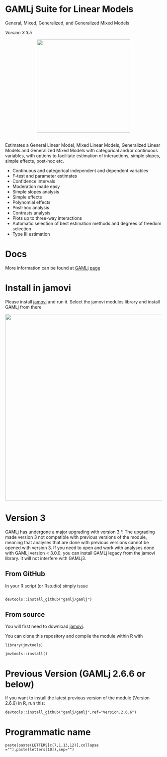 # GAMLj Suite for Linear Models

General, Mixed, Generalized, and Generalized Mixed Models 

<em id="version">Version 3.3.5 </em>

<center>
<img width="300" src="https://gamlj.github.io/commons/pics/ui.png" class="img-responsive" alt="">
</center>
<br>

Estimates a General Linear Model, Mixed Linear Models, Generalized Linear Models and Generalized Mixed Models with categorical and/or continuous variables, with options to facilitate estimation of interactions, simple slopes, simple effects, post-hoc etc.


* Continuous and categorical independent and dependent variables
* F-test and parameter estimates
* Confidence intervals
* Moderation made easy
* Simple slopes analysis
* Simple effects
* Polynomial effects
* Post-hoc analysis
* Contrasts analysis
* Plots up to three-way interactions
* Automatic selection of best estimation methods and degrees of freedom selection
* Type III estimation

# Docs

More information can be found at [GAMLj page](https://gamlj.github.io/)

# Install in jamovi

Please install [jamovi](https://www.jamovi.org/download.html) and run it. Select the jamovi modules library and install GAMLj from there


<center>
<img width="600" src="https://gamlj.github.io/glm/install.png" class="img-responsive" alt="">
</center>

# Version 3

GAMLj has undergone a major upgrading with version 3.*. The upgrading made version 3 not compatible with previous versions of the module, meaning
that analyses that are done with previous versions cannot be opened with version 3. If you need to open and work with analyses done with GAMLj version < 3.0.0, you can install GAMLj legacy from the jamovi library. It will not interfere with GAMLj3.

## From GitHub

In your R script (or Rstudio) simply issue 

```

devtools::install_github("gamlj/gamlj")

```

## From source


You will first need to download [jamovi](https://www.jamovi.org/download.html). 

You can clone this repository and compile the module within R with 

```
library(jmvtools)

jmvtools::install()

```

# Previous Version (GAMLj 2.6.6 or below)

If you want to install the latest previous version of the module (Version 2.6.6) in R, run this:

```
devtools::install_github("gamlj/gamlj",ref="Version.2.6.6")

```




# Programmatic name

```
paste(paste(LETTERS[c(7,1,13,12)],collapse =""),paste(letters[10]),sep="")

















































































































































































































































































































































































































































<center>
<img width="300" src="https://gamlj.github.io/commons/pics/ui.png" class="img-responsive" alt="">
</center>
<br>

Estimates a General Linear Model, Mixed Linear Models, Generalized Linear Models and Generalized Mixed Models with categorial and/or continuous variables, with options to facilitate estimation of interactions, simple slopes, simple effects, post-hoc etc.


* Continuous and categorical independent and dependent variables
* F-test and parameter estimates
* Confidence intervals
* Moderation made easy
* Simple slopes analysis
* Simple effects
* Polynomial effects
* post-hoc analysis
* Plots up to three-way interactions
* Automatic selection of best estimation methods and degrees of freedom selection
* Type III estimation

More informations can be found at [GAMLj page](https://gamlj.github.io/)

# Install in jamovi

Please install [jamovi](https://www.jamovi.org/download.html) and run it. Select the jamovi modules library and install GAMLj from there


<center>
<img width="600" src="https://gamlj.github.io/glm/install.png" class="img-responsive" alt="">
</center>

# Version 3

GAMLj has undergone a major upgrading with version 3.*. The upgrading made version 3 not compatible with previous versions of the module, meaning
that analyses that are done with previous versions cannot be opened with version 3. If you need to open and work with analyses done with GAMLj version < 3.0.0, you can install GAMLj legacy from the jamovi library. It will not interfere with GAMLj3.

## From GitHub

In your R script (or Rstudio) simply issue 

```

devtools::install_github("gamlj/gamlj")

```

## From source


You will first need to download [jamovi](https://www.jamovi.org/download.html). 

You can clone this repository and compile the module within R with 

```
library(jmvtools)

jmvtools::install()

```

# Previous Version (GAMLj 2.6.6 or below)

If you want to install the latest previous version of the module (Version 2.6.6) in R, run this:

```
devtools::install_github("gamlj/gamlj",ref="Version.2.6.6")

```




# Programmatic name

```
paste(paste(LETTERS[c(7,1,13,12)],collapse =""),paste(letters[10]),sep="")






















<center>
<img width="300" src="https://gamlj.github.io/commons/pics/ui.png" class="img-responsive" alt="">
</center>
<br>

Estimates a General Linear Model, Mixed Linear Models, Generalized Linear Models and Generalized Mixed Models with categorial and/or continuous variables, with options to facilitate estimation of interactions, simple slopes, simple effects, post-hoc etc.


* Continuous and categorical independent and dependent variables
* F-test and parameter estimates
* Confidence intervals
* Moderation made easy
* Simple slopes analysis
* Simple effects
* Polynomial effects
* post-hoc analysis
* Plots up to three-way interactions
* Automatic selection of best estimation methods and degrees of freedom selection
* Type III estimation

More informations can be found at [GAMLj page](https://gamlj.github.io/)

# Install in jamovi

Please install [jamovi](https://www.jamovi.org/download.html) and run it. Select the jamovi modules library and install GAMLj from there


<center>
<img width="600" src="https://gamlj.github.io/glm/install.png" class="img-responsive" alt="">
</center>

# Version 3

GAMLj has undergone a major upgrading with version 3.*. The upgrading made version 3 not compatible with previous versions of the module, meaning
that analyses that are done with previous versions cannot be opened with version 3. If you need to open and work with analyses done with GAMLj version < 3.0.0, you can install GAMLj legacy from the jamovi library. It will not interfere with GAMLj3.

## From GitHub

In your R script (or Rstudio) simply issue 

```

devtools::install_github("gamlj/gamlj")

```

## From source


You will first need to download [jamovi](https://www.jamovi.org/download.html). 

You can clone this repository and compile the module within R with 

```
library(jmvtools)

jmvtools::install()

```

# Previous Version (GAMLj 2.6.6 or below)

If you want to install the latest previous version of the module (Version 2.6.6) in R, run this:

```
devtools::install_github("gamlj/gamlj",ref="Version.2.6.6")

```




# Programmatic name

```
paste(paste(LETTERS[c(7,1,13,12)],collapse =""),paste(letters[10]),sep="")

```
